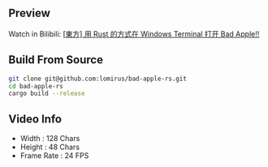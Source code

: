 ## Preview

Watch in Bilibili: [[東方] 用 Rust 的方式在 Windows Terminal 打开 Bad Apple!!](https://www.bilibili.com/video/BV1mo4y117Nb/)

## Build From Source

```bash
git clone git@github.com:lomirus/bad-apple-rs.git
cd bad-apple-rs
cargo build --release
```

## Video Info

- Width : 128 Chars
- Height : 48 Chars
- Frame Rate : 24 FPS
